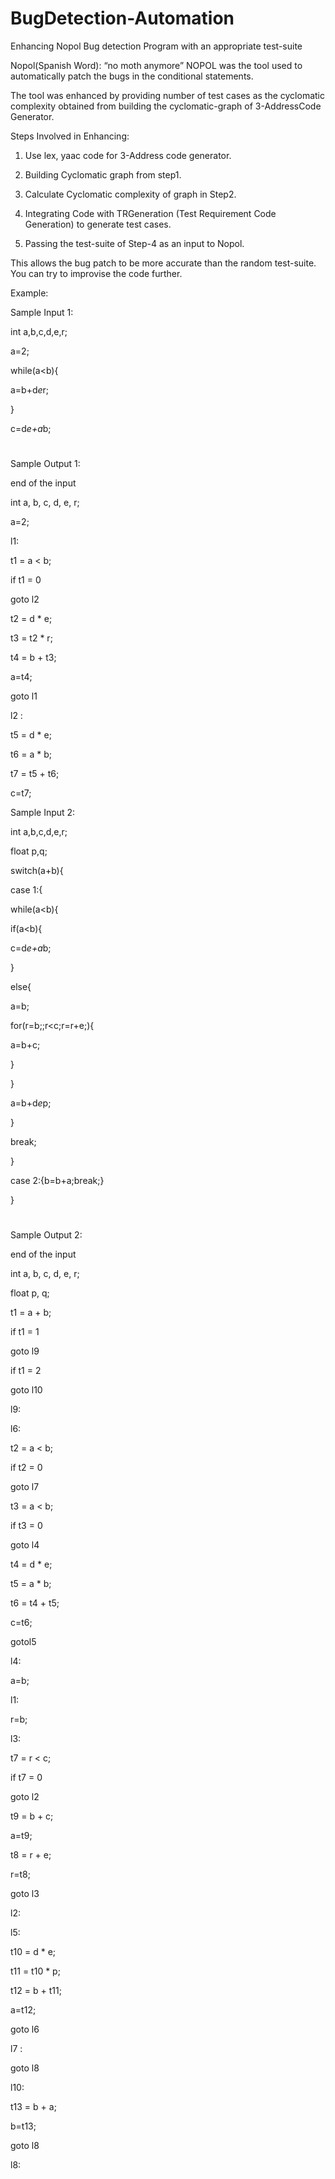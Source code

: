 # BugDetection-Automation
 Enhancing Nopol Bug detection Program with an appropriate test-suite

Nopol(Spanish Word): “no moth anymore”
NOPOL was the tool used to automatically patch the bugs in the conditional statements.

The tool was enhanced by providing number of test cases as the cyclomatic complexity obtained from building the cyclomatic-graph of 3-AddressCode Generator.

Steps Involved in Enhancing:
1. Use lex, yaac code for 3-Address code generator.
2. Building Cyclomatic graph from step1.
3. Calculate Cyclomatic complexity of graph in Step2.

4. Integrating Code with TRGeneration (Test Requirement Code Generation) to generate test cases.
5. Passing the test-suite of Step-4 as an input to Nopol.

This allows the bug patch to be more accurate than the random test-suite. You can try to improvise the code further.

Example:

Sample Input 1:

int a,b,c,d,e,r;

a=2;

while(a<b){

a=b+d*e*r;

}

c=d*e+a*b;

#


Sample Output 1:

end of the input

int a, b, c, d, e, r;

a=2;

l1:

t1 = a < b;

if t1 = 0

goto l2

t2 = d * e;

t3 = t2 * r;

t4 = b + t3;

a=t4;

goto l1

l2 :

t5 = d * e;

t6 = a * b;

t7 = t5 + t6;

c=t7;


Sample Input 2:

int a,b,c,d,e,r;

float p,q;

switch(a+b){

case 1:{

while(a<b){

if(a<b){

c=d*e+a*b;

}

else{

a=b;

for(r=b;;r<c;r=r+e;){

a=b+c;

}

}

a=b+d*e*p;

}

break;

}

case 2:{b=b+a;break;}

}

#


Sample Output 2:

end of the input

int a, b, c, d, e, r;

float p, q;


t1 = a + b;

if t1 = 1

goto l9

if t1 = 2

goto l10

l9:

l6:

t2 = a < b;

if t2 = 0

goto l7

t3 = a < b;

if t3 = 0

goto l4

t4 = d * e;

t5 = a * b;

t6 = t4 + t5;

c=t6;

gotol5

l4:

a=b;

l1:

r=b;

l3:

t7 = r < c;

if t7 = 0

goto l2

t9 = b + c;

a=t9;

t8 = r + e;

r=t8;

goto l3

l2:

l5:

t10 = d * e;

t11 = t10 * p;

t12 = b + t11;

a=t12;

goto l6

l7 :

goto l8

l10:

t13 = b + a;

b=t13;

goto l8

l8:
